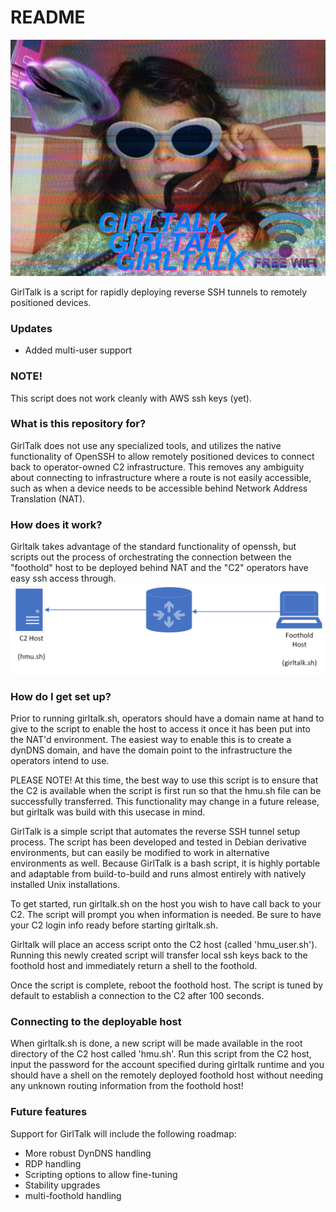 # README #
![Girltalk](/images/E3kGRY7WEAoMgMS.jpg)

GirlTalk is a script for rapidly deploying reverse SSH tunnels to remotely positioned devices.

### Updates ###
* Added multi-user support

### NOTE! ###
This script does not work cleanly with AWS ssh keys (yet).

### What is this repository for? ###

GirlTalk does not use any specialized tools, and utilizes the native functionality of OpenSSH to allow remotely positioned devices to connect back to operator-owned C2
infrastructure. This removes any ambiguity about connecting to infrastructure where a route is not easily accessible, such as when a device needs to be accessible behind 
Network Address Translation (NAT).

### How does it work? ###
Girltalk takes advantage of the standard functionality of openssh, but scripts out the process of orchestrating the connection between the "foothold" host to be deployed behind 
NAT and the "C2" operators have easy ssh access through.
![example diagram](/images/diagram.png)

### How do I get set up? ###
Prior to running girltalk.sh, operators should have a domain name at hand to give to the script to enable the host to access it once it has been put into the NAT'd environment.
The easiest way to enable this is to create a dynDNS domain, and have the domain point to the infrastructure the operators intend to use.

PLEASE NOTE!
At this time, the best way to use this script is to ensure that the C2 is available when the script is first run so that the hmu.sh file can be successfully transferred. This
functionality may change in a future release, but girltalk was build with this usecase in mind.

GirlTalk is a simple script that automates the reverse SSH tunnel setup process. The script has been developed and tested in Debian derivative environments, but can easily be
modified to work in alternative environments as well. Because GirlTalk is a bash script, it is highly portable and adaptable from build-to-build and runs almost entirely with
natively installed Unix installations.

To get started, run girltalk.sh on the host you wish to have call back to your C2. The script will prompt you when information is needed. Be sure to have your C2 login info
ready before starting girltalk.sh.

Girltalk will place an access script onto the C2 host (called 'hmu_user.sh'). Running this newly created script will transfer local ssh keys back to the foothold host and
immediately return a shell to the foothold.

Once the script is complete, reboot the foothold host. The script is tuned by default to establish a connection to the C2 after 100 seconds.

### Connecting to the deployable host ###
When girltalk.sh is done, a new script will be made available in the root directory of the C2 host called 'hmu.sh'. Run this script from the C2 host, input the password for
the account specified during girltalk runtime and you should have a shell on the remotely deployed foothold host without needing any unknown routing information from the foothold
host!

### Future features ###
Support for GirlTalk will include the following roadmap:
* More robust DynDNS handling
* RDP handling
* Scripting options to allow fine-tuning
* Stability upgrades
* multi-foothold handling

